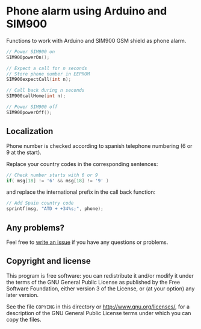 Phone alarm using Arduino and SIM900
====================================

Functions to work with Arduino and SIM900 GSM shield as phone alarm.

```C
// Power SIM900 on
SIM900powerOn();

// Expect a call for n seconds
// Store phone number in EEPROM
SIM900expectCall(int n);

// Call back during n seconds
SIM900callHome(int n);

// Power SIM900 off
SIM900powerOff();
```

Localization
------------

Phone number is checked according to spanish telephone numbering (6 or 9 at the start).

Replace your country codes in the corresponding sentences:

````C
// Check number starts with 6 or 9
if( msg[18] != '6' && msg[18] != '9' )
````

and replace the international prefix in the call back function:

````C
// Add Spain country code
sprintf(msg, "ATD + +34%s;", phone);
````


Any problems?
-------------
Feel free to [write an issue](https://github.com/Makeroni/Arduino-SIM900/issues) if you have any questions or problems.



Copyright and license
---------------------

This program is free software: you can redistribute it and/or modify it under the terms of the GNU General Public License as published by the Free Software Foundation, either version 3 of the License, or (at your option) any later version.

See the file `COPYING` in this directory or  http://www.gnu.org/licenses/, for a description of the GNU General Public License terms under which you can copy the files.
